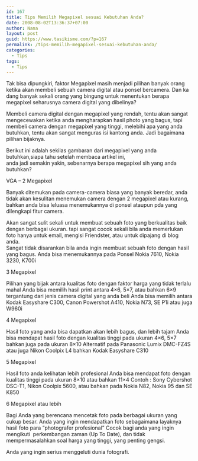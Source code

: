 ```yaml
---
id: 167
title: Tips Memilih Megapixel sesuai Kebutuhan Anda?
date: 2008-08-02T13:36:37+07:00
author: Nana
layout: post
guid: https://www.tasikisme.com/?p=167
permalink: /tips-memilih-megapixel-sesuai-kebutuhan-anda/
categories:
  - Tips
tags:
  - Tips
---
```

Tak bisa dipungkiri, faktor Megapixel masih menjadi pilihan banyak orang ketika akan membeli sebuah camera digital atau ponsel bercamera. Dan ka dang banyak sekali orang yang bingung untuk menentukan berapa megapixel seharusnya camera digital yang dibelinya?

Membeli camera digital dengan megapixel yang rendah, tentu akan sangat mengecewakan ketika anda mengharapkan hasil photo yang bagus, tapi membeli camera dengan megapixel yang tinggi, melebihi apa yang anda butuhkan, tentu akan sangat menguras isi kantong anda. Jadi bagaimana pilihan bijaknya.

Berikut ini adalah sekilas gambaran dari megapixel yang anda butuhkan,siapa tahu setelah membaca artikel ini,  
anda jadi semakin yakin, sebenarnya berapa megapixel sih yang anda butuhkan?

VGA – 2 Megapixel

Banyak ditemukan pada camera-camera biasa yang banyak beredar, anda tidak akan kesulitan menemukan camera dengan 2 megapixel atau kurang, bahkan anda bisa leluasa menemukannya di ponsel ataupun pda yang dilengkapi fitur camera.

Akan sangat sulit sekali untuk membuat sebuah foto yang berkualitas baik dengan berbagai ukuran. tapi sangat cocok sekali bila anda memerlukan foto hanya untuk email, mengisi Friendster, atau untuk dipajang di blog anda.  
Sangat tidak disarankan bila anda ingin membuat sebuah foto dengan hasil yang bagus. Anda bisa menemukannya pada Ponsel Nokia 7610, Nokia 3230, K700i

3 Megapixel

Pilihan yang bijak antara kualitas foto dengan faktor harga yang tidak terlalu mahal Anda bisa memilih hasil print antara 4&#215;6, 5&#215;7, atau bahkan 6&#215;9 tergantung dari jenis camera digital yang anda beli Anda bisa memilih antara Kodak Easyshare C300, Canon Powershot A410, Nokia N73, SE P1i atau juga W960i

4 Megapixel

Hasil foto yang anda bisa dapatkan akan lebih bagus, dan lebih tajam Anda bisa mendapat hasil foto dengan kualitas tinggi pada ukuran 4&#215;6, 5&#215;7 bahkan juga pada ukuran 8&#215;10 Alternatif pada Panasonic Lumix DMC-FZ4S atau juga Nikon Coolpix L4 bahkan Kodak Easyshare C310

5 Megapixel

Hasil foto anda kelihatan lebih profesional Anda bisa mendapat foto dengan kualitas tinggi pada ukuran 8&#215;10 atau bahkan 11&#215;4 Contoh : Sony Cybershot DSC-T1, Nikon Coolpix 5600, atau bahkan pada Nokia N82, Nokia 95 dan SE K850

6 Megapixel atau lebih

Bagi Anda yang berencana mencetak foto pada berbagai ukuran yang cukup besar. Anda yang ingin mendapatkan foto sebagaimana layaknya hasil foto para “photografer profesional” Cocok bagi anda yang ingin mengikuti  perkembangan zaman (Up To Date), dan tidak mempermasalahkan soal harga yang tinggi, yang penting gengsi.

Anda yang ingin serius menggeluti dunia fotografi.